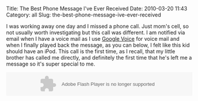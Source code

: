 Title: The Best Phone Message I've Ever Received
Date: 2010-03-20 11:43
Category: all
Slug: the-best-phone-message-ive-ever-received

I was working away one day and I missed a phone call. Just mom's cell, so not
usually worth investigating but this call was different. I am notified via
email when I have a voice mail as I use [Google Voice][] for voice mail and
when I finally played back the message, as you can below, I felt like this kid
should have an iPod. This call is the first time, as I recall, that my little
brother has called me directly, and definitely the first time that he's left me
a message so it's super special to me.

<object type="application/x-shockwave-flash" data="https://clients4.google.com/voice/embed/embedPlayer" width="100%" height="64">
<param name="movie" value="https://clients4.google.com/voice/embed/embedPlayer"></param><param name="wmode" value="transparent"></param><param name="FlashVars" value="u=12003091102054585858&amp;k=AHwOX_CoMwIPcDJaPow4edFGizQcJcZ_msvUgrV2pItIED7Uo7V5d0jvQWEsZS0XgHxmHeiAiBcKh1XZPKUd9Nr-07q__gnuLvyymRfdZmZFjM0hV5CCYEM0eXpJ14zYqPMQ1gypxYSsCenfPEc3Dg8li2qrsY-ofw1qxC6GnVOQUwrBR9AC1H0&amp;baseurl=https://clients4.google.com/voice&amp;autoPlay=false∩=Connor%27s%20Message"></param>
</object>

  [Google Voice]: https://www.google.com/voice
